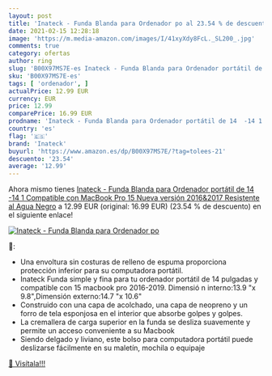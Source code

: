 ```yaml
---
layout: post
title: 'Inateck - Funda Blanda para Ordenador po al 23.54 % de descuento'
date: 2021-02-15 12:28:18
image: 'https://m.media-amazon.com/images/I/41xyXdy8FcL._SL200_.jpg'
comments: true
category: ofertas
author: ring
slug: 'B00X97MS7E-es Inateck - Funda Blanda para Ordenador portátil de 14 -14 1...'
sku: 'B00X97MS7E-es'
tags: [ 'ordenador', ]
actualPrice: 12.99 EUR
currency: EUR
price: 12.99
comparePrice: 16.99 EUR
prodname: 'Inateck - Funda Blanda para Ordenador portátil de 14  -14 1    Compatible con MacBook Pro 15 Nueva versión 2016&2017  Resistente al Agua  Negro'
country: 'es'
flag: '🇪🇸'
brand: 'Inateck'
buyurl: 'https://www.amazon.es/dp/B00X97MS7E/?tag=tolees-21'
descuento: '23.54'
average: '12.99'
---
```


Ahora mismo tienes [Inateck - Funda Blanda para Ordenador portátil de 14  -14 1    Compatible con MacBook Pro 15 Nueva versión 2016&2017  Resistente al Agua  Negro](https://www.amazon.es/dp/B00X97MS7E/?tag=tolees-21) a 12.99 EUR (original: 16.99 EUR) (23.54 %  de descuento) en el siguiente enlace!

[![Inateck - Funda Blanda para Ordenador po](https://m.media-amazon.com/images/I/41xyXdy8FcL._SL200_.jpg)](https://www.amazon.es/dp/B00X97MS7E/?tag=tolees-21)

🔎:

- Una envoltura sin costuras de relleno de espuma proporciona protección inferior para su computadora portátil.
- Inateck Funda simple y fina para tu ordenador portátil de 14 pulgadas y compatible con 15 macbook pro 2016-2019. Dimensió n interno:13.9 "x 9.8",Dimensión externo:14.7 "x 10.6"
- Construido con una capa de acolchado, una capa de neopreno y un forro de tela esponjosa en el interior que absorbe golpes y golpes.
- La cremallera de carga superior en la funda se desliza suavemente y permite un acceso conveniente a su Macbook
- Siendo delgado y liviano, este bolso para computadora portátil puede deslizarse fácilmente en su maletín, mochila o equipaje

[🛒 Visítala!!!](https://www.amazon.es/dp/B00X97MS7E/?tag=tolees-21)
